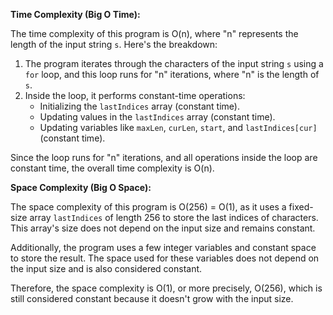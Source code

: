 **Time Complexity (Big O Time):**

The time complexity of this program is O(n), where "n" represents the length of the input string `s`. Here's the breakdown:

1. The program iterates through the characters of the input string `s` using a `for` loop, and this loop runs for "n" iterations, where "n" is the length of `s`.
2. Inside the loop, it performs constant-time operations:
   - Initializing the `lastIndices` array (constant time).
   - Updating values in the `lastIndices` array (constant time).
   - Updating variables like `maxLen`, `curLen`, `start`, and `lastIndices[cur]` (constant time).

Since the loop runs for "n" iterations, and all operations inside the loop are constant time, the overall time complexity is O(n).

**Space Complexity (Big O Space):**

The space complexity of this program is O(256) = O(1), as it uses a fixed-size array `lastIndices` of length 256 to store the last indices of characters. This array's size does not depend on the input size and remains constant.

Additionally, the program uses a few integer variables and constant space to store the result. The space used for these variables does not depend on the input size and is also considered constant.

Therefore, the space complexity is O(1), or more precisely, O(256), which is still considered constant because it doesn't grow with the input size.
